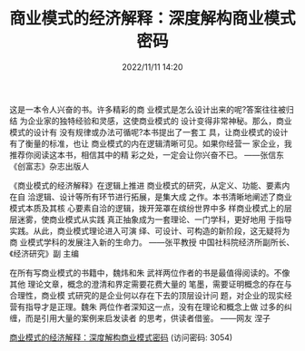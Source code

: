 ﻿---
title: 商业模式的经济解释：深度解构商业模式密码
date: 2022/11/11 14:20
tags:
- 商业模式
updated: 
---

这是一本令人兴奋的书。许多精彩的商 业模式是怎么设计出来的呢?答案往往被归结 为企业家的独特经验和灵感，这使商业模式的 设计变得非常神秘。那么，商业模式的设计有 没有规律或办法可循呢?本书提出了一套工 具，让商业模式的设计有了衡量的标准，也让 商业模式的内在逻辑清晰可见。如果你经营一 家企业，我推荐你阅读这本书，相信其中的精 彩之处，一定会让你兴奋不已。
——张信东 《创富志》杂志出版人
<!-- more -->
《商业模式的经济解释》在逻辑上推进 商业模式的研究，从定义、功能、要素内在自 洽逻辑、设计等所有环节进行拓展，是集大成 之作。本书清晰地阐述了商业模式本质及其核 心要素自洽的逻辑，拨开笼罩在缤纷世界中多 样商业模式上的层层迷雾，使商业模式从实践 真正抽象成为一套理论、一门学科，更好地用 于指导实践。从此，商业模式理论进入可演 绎、可设计、可构造的新阶段，这无疑将为商 业模式学科的发展注入新的生命力。
——张平教授 中国社科院经济所副所长、《经济研究》副 主编

在所有写商业模式的书籍中，魏炜和朱 武祥两位作者的书是最值得阅读的。不像其他 理论文章，概念的澄清和界定需要花费大量的 笔墨，需要证明概念的存在与合理性，商业模 式研究的是企业何以存在下去的顶层设计问 题，对企业的现实经营有指导才是正理。魏朱 两位作者深知这一点，没有在理论和概念上做 过多的纠缠，而是引用大量的案例来启发读者 的思考，供读者借鉴。
——网友 涅子

[商业模式的经济解释：深度解构商业模式密码](https://url12.ctfile.com/f/3948612-722537527-84835f?p=3054)
(访问密码: 3054)


